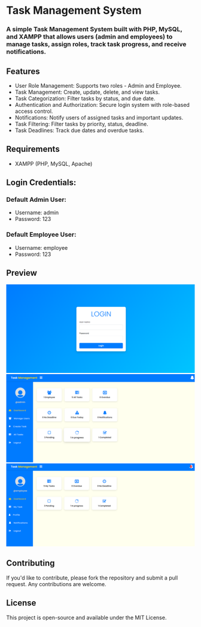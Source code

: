 # Task Management System
### A simple Task Management System built with PHP, MySQL, and XAMPP that allows users (admin and employees) to manage tasks, assign roles, track task progress, and receive notifications.

## Features

+ User Role Management: Supports two roles - Admin and Employee.
+ Task Management: Create, update, delete, and view tasks.
+ Task Categorization: Filter tasks by status, and due date.
+ Authentication and Authorization: Secure login system with role-based access control.
+ Notifications: Notify users of assigned tasks and important updates.
+ Task Filtering: Filter tasks by priority, status, deadline.
+ Task Deadlines: Track due dates and overdue tasks.

## Requirements

+ XAMPP (PHP, MySQL, Apache)

## Login Credentials:

### Default Admin User:

+ Username: admin
+ Password: 123
### Default Employee User:

+ Username: employee 
+ Password: 123

## Preview
![Alt Text](./img/login.png)
![Alt Text](./img/admin.png)
![Alt Text](./img/employee.png)

## Contributing

If you'd like to contribute, please fork the repository and submit a pull request. Any contributions are welcome.

## License

This project is open-source and available under the MIT License.